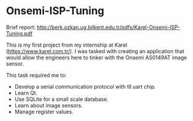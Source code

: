 # Onsemi-ISP-Tuning

Brief report: http://berk.ozkan.ug.bilkent.edu.tr/pdfs/Karel-Onsemi-ISP-Tuning.pdf

This is my first project from my internship at Karel (https://www.karel.com.tr/). I was tasked with creating an application that would allow the engineers here to tinker with the Onsemi AS0149AT image sensor. 

This task required me to:
- Develop a serial communication protocol with tll uart chip.
- Learn Qt.
- Use SQLite for a small scale database.
- Learn about image sensors.
- Manage register values.
